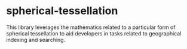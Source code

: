 # spherical-tessellation
This library leverages the mathematics related to a particular form of spherical tessellation to aid developers in tasks related to geographical indexing and searching.
